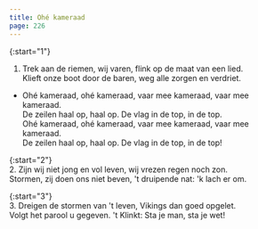 ```yaml
---
title: Ohé kameraad
page: 226
---  
```



{:start="1"}  
1. Trek aan de riemen, wij varen, flink op de maat van een lied.  
Klieft onze boot door de baren, weg alle zorgen en verdriet.  


- Ohé kameraad, ohé kameraad, vaar mee kameraad, vaar mee kameraad.  
De zeilen haal op, haal op. De vlag in de top, in de top.  
Ohé kameraad, ohé kameraad, vaar mee kameraad, vaar mee kameraad.  
De zeilen haal op, haal op. De vlag in de top, in de top!  


{:start="2"}  
2. Zijn wij niet jong en vol leven, wij vrezen regen noch zon.  
Stormen, zij doen ons niet beven, 't druipende nat: 'k lach er om.  


{:start="3"}  
3. Dreigen de stormen van 't leven, Vikings dan goed opgelet.  
Volgt het parool u gegeven. 't Klinkt: Sta je man, sta je wet!  